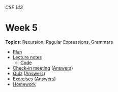 _CSE 143_
# Week 5
__Topics__: Recursion, Regular Expressions, Grammars
* [Plan](plan.md)
* [Lecture notes](lecture-notes.md)
	* [Code](code)
* [Check-in meeting](check-in-meeting.md) ([Answers](check-in-meeting-answers.md))
* [Quiz](quiz.md) ([Answers](quiz-answers.md))
* [Exercises](exercises.md) ([Answers](exercise-answers.md))
* [Homework](homework.md)